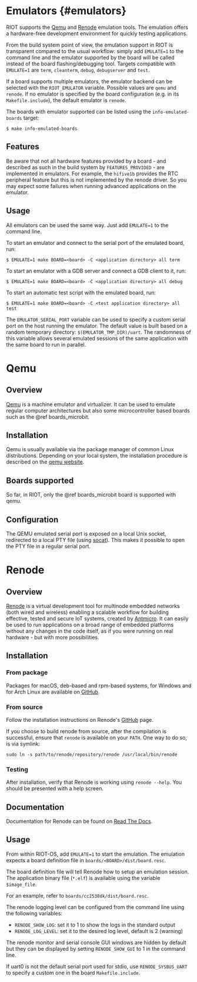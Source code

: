 Emulators                                                 {#emulators}
=========

RIOT supports the [Qemu](https://www.qemu.org/) and [Renode](https://renode.io/)
emulation tools. The emulation offers a hardware-free development environment
for quickly testing applications.

From the build system point of view, the emulation support in RIOT is
transparent compared to the usual workflow: simply add `EMULATE=1` to the
command line and the emulator supported by the board will be called instead of
the board flashing/debugging tool.
Targets compatible with `EMULATE=1` are `term`, `cleanterm`, `debug`,
`debugserver` and `test`.

If a board supports multiple emulators, the emulator backend can be selected
with the `RIOT_EMULATOR` variable. Possible values are `qemu` and `renode`.
If no emulator is specified by the board configuration (e.g. in its
`Makefile.include`), the default emulator is `renode`.

The boards with emulator supported can be listed using the
`info-emulated-boards` target:

```
$ make info-emulated-boards
```

## Features

Be aware that not all hardware features provided by a board - and described as
such in the build system by `FEATURES_PROVIDED` - are implemented in emulators.
For example, the `hifive1b` provides the RTC peripheral feature but this is not
implemented by the renode driver.
So you may expect some failures when running advanced applications on the
emulator.

## Usage

All emulators can be used the same way. Just add `EMULATE=1` to the command
line.

To start an emulator and connect to the serial port of the emulated board, run:

```
$ EMULATE=1 make BOARD=<board> -C <application directory> all term
```

To start an emulator with a GDB server and connect a GDB client to it, run:

```
$ EMULATE=1 make BOARD=<board> -C <application directory> all debug
```

To start an automatic test script with the emulated board, run:

```
$ EMULATE=1 make BOARD=<board> -C <test application directory> all test
```

The `EMULATOR_SERIAL_PORT` variable can be used to specify a custom serial port
on the host running the emulator.
The default value is built based on a random temporary directory:
`$(EMULATOR_TMP_DIR)/uart`.
The randomness of this variable allows several emulated sessions of the same
application with the same board to run in parallel.

# Qemu

## Overview

[Qemu](https://www.qemu.org/) is a machine emulator and virtualizer. It can
be used to emulate regular computer architectures but also some microcontroller
based boards such as the @ref boards_microbit.

## Installation

Qemu is usually available via the package manager of common Linux distributions.
Depending on your local system, the installation procedure is described on the
[qemu website](https://www.qemu.org/download/).

## Boards supported

So far, in RIOT, only the @ref boards_microbit board is supported with qemu.

## Configuration

The QEMU emulated serial port is exposed on a local Unix socket, redirected to a
local PTY file (using [socat](http://www.dest-unreach.org/socat/)). This makes
it possible to open the PTY file in a regular serial port.

# Renode

## Overview

[Renode](http://renode.io) is a virtual development tool for multinode embedded
networks (both wired and wireless) enabling a scalable workflow for building
effective, tested and secure IoT systems, created by
[Antmicro](http://antmicro.com/blog/2017/08/renode-press-release/).
It can easily be used to run applications on a broad range of embedded platforms
without any changes in the code itself, as if you were running on real
hardware - but with more possibilities.

## Installation

### From package

Packages for macOS, deb-based and rpm-based systems, for Windows and for Arch
Linux are available on [GitHub](https://github.com/renode/renode/releases/latest).

### From source

Follow the installation instructions on Renode's
[GitHub](https://github.com/renode/renode#installation) page.

If you choose to build renode from source, after the compilation is successful,
ensure that `renode` is available on your `PATH`.
One way to do so, is via symlink:

```
sudo ln -s path/to/renode/repository/renode /usr/local/bin/renode
```

### Testing

After installation, verify that Renode is working using `renode --help`. You
should be presented with a help screen.

## Documentation

Documentation for Renode can be found on [Read The Docs](https://renode.readthedocs.io).

## Usage

From within RIOT-OS, add `EMULATE=1` to start the emulation. The emulation
expects a board definition file in `boards/<BOARD>/dist/board.resc`.

The board definition file will tell Renode how to setup an emulation session.
The application binary file (`*.elf`) is available using the variable
`$image_file`.

For an example, refer to `boards/cc2538dk/dist/board.resc`.

The renode logging level can be configured from the command line using the
following variables:
- `RENODE_SHOW_LOG`: set it to 1 to show the logs in the standard output
- `RENODE_LOG_LEVEL`: set it to the desired log level, default is 2 (warning)

The renode monitor and serial console GUI windows are hidden by default but
they can be displayed by setting `RENODE_SHOW_GUI` to 1 in the command line.

If uart0 is not the default serial port used for stdio, use `RENODE_SYSBUS_UART`
to specify a custom one in the board `Makefile.include`.
